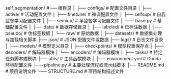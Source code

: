 self_segmentation/             # ── 根目录
│
├── configs/                   # 配置文件目录
│   ├── active/                # 活动配置文件
│   ├── finetune/              # 微调配置文件
│   ├── selfsup/               # 自我监督学习配置文件
│   ├── semiup/                # 半监督学习配置文件
│   └── base.py                # 基础配置文件
│
├── data/                      # 数据存储目录
│   ├── labeled/               # 已标注数据
│   ├── pseudo/                # 伪标签数据
│   └── raw/                   # 原始数据
│
├── datasets/                  # 数据集处理与加载相关脚本
├── json/                      # JSON 配置文件或数据
├── logs/                      # 日志文件目录
│
├── models/                    # 模型定义目录
│   ├── checkpoints/           # 模型权重保存点
│   ├── decoders/              # 解码器模块
│   └── encoders/              # 编码器模块
│
├── tasks/                     # 特定任务脚本或模块
├── utils/                     # 工具函数模块
│
├── environment.yml            # Conda 环境配置文件
├── pipeline.py                # 主要处理流程或流水线脚本
├── README.md                  # 项目说明文件
└── STRUCTURE.md               # 项目结构描述文件